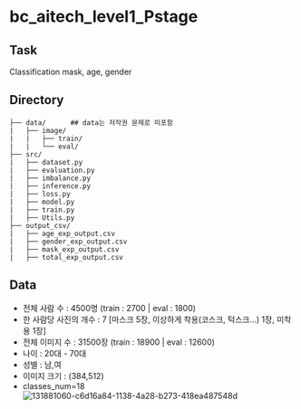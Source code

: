 # bc_aitech_level1_Pstage

## Task
Classification mask, age, gender

## Directory
```
├── data/      ## data는 저작권 문제로 미포함
|   ├── image/
|   |   ├── train/ 
|   |   └── eval/
├── src/
|   ├── dataset.py
|   ├── evaluation.py
|   ├── imbalance.py
|   ├── inference.py
|   ├── loss.py
|   ├── model.py
|   ├── train.py
|   ├── Utils.py
├── output_csv/
|   ├── age_exp_output.csv
|   ├── gender_exp_output.csv
|   ├── mask_exp_output.csv
|   ├── total_exp_output.csv
```

## Data
* 전체 사람 수 : 4500명 (train : 2700 | eval : 1800)
* 한 사람당 사진의 개수 : 7 [마스크 5장, 이상하게 착용(코스크, 턱스크...) 1장, 미착용 1장]
* 전체 이미지 수 : 31500장 (train : 18900 | eval : 12600)
* 나이 : 20대 - 70대
* 성별 : 남,여
* 이미지 크기 : (384,512)
* classes_num=18
![131881060-c6d16a84-1138-4a28-b273-418ea487548d](https://user-images.githubusercontent.com/70709889/158053322-1088f359-371b-4688-865f-6296f159d95a.png)
